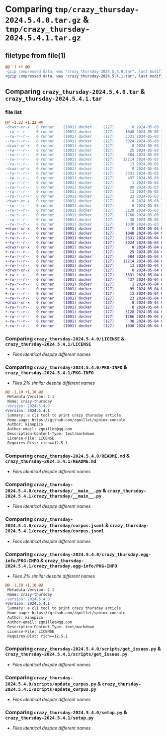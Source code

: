 # Comparing `tmp/crazy_thursday-2024.5.4.0.tar.gz` & `tmp/crazy_thursday-2024.5.4.1.tar.gz`

## filetype from file(1)

```diff
@@ -1 +1 @@
-gzip compressed data, was "crazy_thursday-2024.5.4.0.tar", last modified: Fri May  3 17:28:05 2024, max compression
+gzip compressed data, was "crazy_thursday-2024.5.4.1.tar", last modified: Sat May  4 05:29:33 2024, max compression
```

## Comparing `crazy_thursday-2024.5.4.0.tar` & `crazy_thursday-2024.5.4.1.tar`

### file list

```diff
@@ -1,22 +1,22 @@
-drwxr-xr-x   0 runner    (1001) docker     (127)        0 2024-05-03 17:28:05.439250 crazy_thursday-2024.5.4.0/
--rw-r--r--   0 runner    (1001) docker     (127)     1048 2024-05-03 17:27:57.000000 crazy_thursday-2024.5.4.0/LICENSE
--rw-r--r--   0 runner    (1001) docker     (127)     3331 2024-05-03 17:28:05.439250 crazy_thursday-2024.5.4.0/PKG-INFO
--rw-r--r--   0 runner    (1001) docker     (127)     3024 2024-05-03 17:27:57.000000 crazy_thursday-2024.5.4.0/README.md
-drwxr-xr-x   0 runner    (1001) docker     (127)        0 2024-05-03 17:28:05.439250 crazy_thursday-2024.5.4.0/crazy_thursday/
--rw-r--r--   0 runner    (1001) docker     (127)       25 2024-05-03 17:28:01.000000 crazy_thursday-2024.5.4.0/crazy_thursday/__init__.py
--rw-r--r--   0 runner    (1001) docker     (127)      684 2024-05-03 17:27:57.000000 crazy_thursday-2024.5.4.0/crazy_thursday/__main__.py
--rw-r--r--   0 runner    (1001) docker     (127)    12214 2024-05-03 17:28:01.000000 crazy_thursday-2024.5.4.0/crazy_thursday/corpus.jsonl
--rw-r--r--   0 runner    (1001) docker     (127)       13 2024-05-03 17:27:57.000000 crazy_thursday-2024.5.4.0/crazy_thursday/requirements.txt
-drwxr-xr-x   0 runner    (1001) docker     (127)        0 2024-05-03 17:28:05.439250 crazy_thursday-2024.5.4.0/crazy_thursday.egg-info/
--rw-r--r--   0 runner    (1001) docker     (127)     3331 2024-05-03 17:28:05.000000 crazy_thursday-2024.5.4.0/crazy_thursday.egg-info/PKG-INFO
--rw-r--r--   0 runner    (1001) docker     (127)      437 2024-05-03 17:28:05.000000 crazy_thursday-2024.5.4.0/crazy_thursday.egg-info/SOURCES.txt
--rw-r--r--   0 runner    (1001) docker     (127)        1 2024-05-03 17:28:05.000000 crazy_thursday-2024.5.4.0/crazy_thursday.egg-info/dependency_links.txt
--rw-r--r--   0 runner    (1001) docker     (127)       99 2024-05-03 17:28:05.000000 crazy_thursday-2024.5.4.0/crazy_thursday.egg-info/entry_points.txt
--rw-r--r--   0 runner    (1001) docker     (127)       13 2024-05-03 17:28:05.000000 crazy_thursday-2024.5.4.0/crazy_thursday.egg-info/requires.txt
--rw-r--r--   0 runner    (1001) docker     (127)       23 2024-05-03 17:28:05.000000 crazy_thursday-2024.5.4.0/crazy_thursday.egg-info/top_level.txt
-drwxr-xr-x   0 runner    (1001) docker     (127)        0 2024-05-03 17:28:05.439250 crazy_thursday-2024.5.4.0/scripts/
--rw-r--r--   0 runner    (1001) docker     (127)        0 2024-05-03 17:27:57.000000 crazy_thursday-2024.5.4.0/scripts/__init__.py
--rw-r--r--   0 runner    (1001) docker     (127)     3128 2024-05-03 17:27:57.000000 crazy_thursday-2024.5.4.0/scripts/get_issues.py
--rw-r--r--   0 runner    (1001) docker     (127)     1766 2024-05-03 17:27:57.000000 crazy_thursday-2024.5.4.0/scripts/update_curpus.py
--rw-r--r--   0 runner    (1001) docker     (127)       38 2024-05-03 17:28:05.439250 crazy_thursday-2024.5.4.0/setup.cfg
--rw-r--r--   0 runner    (1001) docker     (127)     1030 2024-05-03 17:27:57.000000 crazy_thursday-2024.5.4.0/setup.py
+drwxr-xr-x   0 runner    (1001) docker     (127)        0 2024-05-04 05:29:33.285146 crazy_thursday-2024.5.4.1/
+-rw-r--r--   0 runner    (1001) docker     (127)     1048 2024-05-04 05:29:23.000000 crazy_thursday-2024.5.4.1/LICENSE
+-rw-r--r--   0 runner    (1001) docker     (127)     3331 2024-05-04 05:29:33.281146 crazy_thursday-2024.5.4.1/PKG-INFO
+-rw-r--r--   0 runner    (1001) docker     (127)     3024 2024-05-04 05:29:23.000000 crazy_thursday-2024.5.4.1/README.md
+drwxr-xr-x   0 runner    (1001) docker     (127)        0 2024-05-04 05:29:33.281146 crazy_thursday-2024.5.4.1/crazy_thursday/
+-rw-r--r--   0 runner    (1001) docker     (127)       25 2024-05-04 05:29:29.000000 crazy_thursday-2024.5.4.1/crazy_thursday/__init__.py
+-rw-r--r--   0 runner    (1001) docker     (127)      684 2024-05-04 05:29:23.000000 crazy_thursday-2024.5.4.1/crazy_thursday/__main__.py
+-rw-r--r--   0 runner    (1001) docker     (127)    12214 2024-05-04 05:29:29.000000 crazy_thursday-2024.5.4.1/crazy_thursday/corpus.jsonl
+-rw-r--r--   0 runner    (1001) docker     (127)       13 2024-05-04 05:29:23.000000 crazy_thursday-2024.5.4.1/crazy_thursday/requirements.txt
+drwxr-xr-x   0 runner    (1001) docker     (127)        0 2024-05-04 05:29:33.281146 crazy_thursday-2024.5.4.1/crazy_thursday.egg-info/
+-rw-r--r--   0 runner    (1001) docker     (127)     3331 2024-05-04 05:29:33.000000 crazy_thursday-2024.5.4.1/crazy_thursday.egg-info/PKG-INFO
+-rw-r--r--   0 runner    (1001) docker     (127)      437 2024-05-04 05:29:33.000000 crazy_thursday-2024.5.4.1/crazy_thursday.egg-info/SOURCES.txt
+-rw-r--r--   0 runner    (1001) docker     (127)        1 2024-05-04 05:29:33.000000 crazy_thursday-2024.5.4.1/crazy_thursday.egg-info/dependency_links.txt
+-rw-r--r--   0 runner    (1001) docker     (127)       99 2024-05-04 05:29:33.000000 crazy_thursday-2024.5.4.1/crazy_thursday.egg-info/entry_points.txt
+-rw-r--r--   0 runner    (1001) docker     (127)       13 2024-05-04 05:29:33.000000 crazy_thursday-2024.5.4.1/crazy_thursday.egg-info/requires.txt
+-rw-r--r--   0 runner    (1001) docker     (127)       23 2024-05-04 05:29:33.000000 crazy_thursday-2024.5.4.1/crazy_thursday.egg-info/top_level.txt
+drwxr-xr-x   0 runner    (1001) docker     (127)        0 2024-05-04 05:29:33.281146 crazy_thursday-2024.5.4.1/scripts/
+-rw-r--r--   0 runner    (1001) docker     (127)        0 2024-05-04 05:29:23.000000 crazy_thursday-2024.5.4.1/scripts/__init__.py
+-rw-r--r--   0 runner    (1001) docker     (127)     3128 2024-05-04 05:29:23.000000 crazy_thursday-2024.5.4.1/scripts/get_issues.py
+-rw-r--r--   0 runner    (1001) docker     (127)     1766 2024-05-04 05:29:23.000000 crazy_thursday-2024.5.4.1/scripts/update_curpus.py
+-rw-r--r--   0 runner    (1001) docker     (127)       38 2024-05-04 05:29:33.285146 crazy_thursday-2024.5.4.1/setup.cfg
+-rw-r--r--   0 runner    (1001) docker     (127)     1030 2024-05-04 05:29:23.000000 crazy_thursday-2024.5.4.1/setup.py
```

### Comparing `crazy_thursday-2024.5.4.0/LICENSE` & `crazy_thursday-2024.5.4.1/LICENSE`

 * *Files identical despite different names*

### Comparing `crazy_thursday-2024.5.4.0/PKG-INFO` & `crazy_thursday-2024.5.4.1/PKG-INFO`

 * *Files 2% similar despite different names*

```diff
@@ -1,10 +1,10 @@
 Metadata-Version: 2.1
 Name: crazy-thursday
-Version: 2024.5.4.0
+Version: 2024.5.4.1
 Summary: a cli tool to print crazy thursday article
 Home-page: https://github.com/zqmillet/sphinx-console
 Author: kinopico
 Author-email: zqmillet@qq.com
 Description-Content-Type: text/markdown
 License-File: LICENSE
 Requires-Dist: rich==12.5.1
```

### Comparing `crazy_thursday-2024.5.4.0/README.md` & `crazy_thursday-2024.5.4.1/README.md`

 * *Files identical despite different names*

### Comparing `crazy_thursday-2024.5.4.0/crazy_thursday/__main__.py` & `crazy_thursday-2024.5.4.1/crazy_thursday/__main__.py`

 * *Files identical despite different names*

### Comparing `crazy_thursday-2024.5.4.0/crazy_thursday/corpus.jsonl` & `crazy_thursday-2024.5.4.1/crazy_thursday/corpus.jsonl`

 * *Files identical despite different names*

### Comparing `crazy_thursday-2024.5.4.0/crazy_thursday.egg-info/PKG-INFO` & `crazy_thursday-2024.5.4.1/crazy_thursday.egg-info/PKG-INFO`

 * *Files 2% similar despite different names*

```diff
@@ -1,10 +1,10 @@
 Metadata-Version: 2.1
 Name: crazy-thursday
-Version: 2024.5.4.0
+Version: 2024.5.4.1
 Summary: a cli tool to print crazy thursday article
 Home-page: https://github.com/zqmillet/sphinx-console
 Author: kinopico
 Author-email: zqmillet@qq.com
 Description-Content-Type: text/markdown
 License-File: LICENSE
 Requires-Dist: rich==12.5.1
```

### Comparing `crazy_thursday-2024.5.4.0/scripts/get_issues.py` & `crazy_thursday-2024.5.4.1/scripts/get_issues.py`

 * *Files identical despite different names*

### Comparing `crazy_thursday-2024.5.4.0/scripts/update_curpus.py` & `crazy_thursday-2024.5.4.1/scripts/update_curpus.py`

 * *Files identical despite different names*

### Comparing `crazy_thursday-2024.5.4.0/setup.py` & `crazy_thursday-2024.5.4.1/setup.py`

 * *Files identical despite different names*

